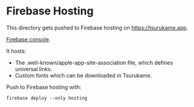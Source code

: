 # Firebase Hosting

This directory gets pushed to Firebase hosting on <https://tsurukame.app>.

[Firebase console](https://console.firebase.google.com/project/tsurukame-wk/hosting/sites/tsurukame-wk).

It hosts:

- The .well-known/apple-app-site-association file, which defines universal
    links.
- Custom fonts which can be downloaded in Tsurukame.

Push to Firebase hosting with:

    firebase deploy --only hosting
